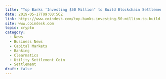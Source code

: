 ```yaml
---
title: "Top Banks ‘Investing $50 Million’ to Build Blockchain Settlement System"
date: 2019-05-17T09:00:56Z
link: https://www.coindesk.com/top-banks-investing-50-million-to-build-blockchain-settlement-system?utm_medium=RSS&utm_source=hune
site: www.coindesk.com
topic: crypto
category:
  - News
  - Business News
  - Capital Markets
  - Banking
  - Clearmatics
  - Utility Settlement Coin
  - Settlement
draft: false
---
```

